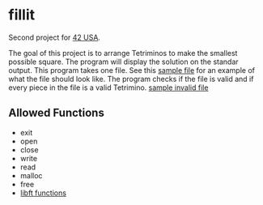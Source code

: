 # fillit

Second project for [42 USA](https://www.42.us.org/).

The goal of this project is to arrange Tetriminos to make the smallest possible square. The program will display the solution on the standar output.
This program takes one file. See this [sample file](https://github.com/ncaron/fillit/blob/master/sample/valid_sample.fillit) for an example of what the file should look like. The program checks if the file is valid and if every piece in the file is a valid Tetrimino. [sample invalid file](https://github.com/ncaron/fillit/blob/master/sample/invalid_sample.fillit)

## Allowed Functions
* exit
* open
* close
* write
* read
* malloc
* free
* [libft functions](https://github.com/ncaron/libft)
